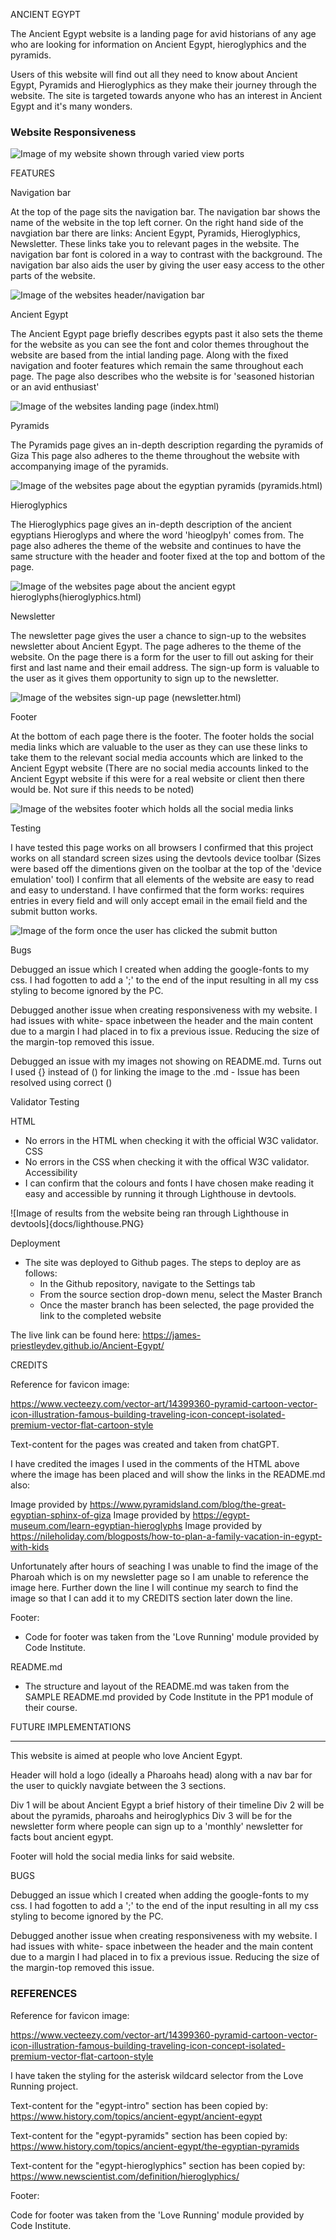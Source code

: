 ANCIENT EGYPT

The Ancient Egypt website is a landing page for avid historians of any age who are looking for information on Ancient Egypt, hieroglyphics and the pyramids.

Users of this website will find out all they need to know about Ancient Egypt, Pyramids and Hieroglyphics as they make their journey through the website. The site is targeted towards anyone who has an interest in Ancient Egypt and it's many wonders. 

### Website Responsiveness

![Image of my website shown through varied view ports](assets/docs/AmI-responsive.PNG)

FEATURES

Navigation bar

At the top of the page sits the navigation bar. The navigation bar shows the name of the website in the top left corner.
On the right hand side of the navgiation bar there are links: Ancient Egypt, Pyramids, Hieroglyphics, Newsletter. These links take you to relevant pages in the website.
The navigation bar font is colored in a way to contrast with the background. The navigation bar also aids the user by giving the user easy access to the other parts of the website.

![Image of the websites header/navigation bar](assets/docs/navigation-bar.PNG)

Ancient Egypt

The Ancient Egypt page briefly describes egypts past it also sets the theme for the website as you can see
the font and color themes throughout the website are based from the intial landing page. Along with the fixed
navigation and footer features which remain the same throughout each page.
The page also describes who the website is for 'seasoned historian or an avid enthusiast'

![Image of the websites landing page (index.html)](assets/docs/landing-page.PNG)

Pyramids

The Pyramids page gives an in-depth description regarding the pyramids of Giza
This page also adheres to the theme throughout the website with accompanying image of the pyramids.

![Image of the websites page about the egyptian pyramids (pyramids.html)](assets/docs/pyramid-page.PNG)

Hieroglyphics

The Hieroglyphics page gives an in-depth description of the ancient egyptians Hieroglyps and where the word 
'hieoglpyh' comes from.
The page also adheres the theme of the website and continues to have the same structure with the header and footer fixed at the top and bottom of the page. 

![Image of the websites page about the ancient egypt hieroglyphs(hieroglyphics.html)](assets/docs/hieroglyphics-page.PNG)

Newsletter

The newsletter page gives the user a chance to sign-up to the websites newsletter about Ancient Egypt.
The page adheres to the theme of the website.
On the page there is a form for the user to fill out asking for their first and last name and their email address.
The sign-up form is valuable to the user as it gives them opportunity to sign up to the newsletter.

![Image of the websites sign-up page (newsletter.html)](assets/docs/newsletter-page.PNG)

Footer

At the bottom of each page there is the footer.
The footer holds the social media links which are valuable to the user as they can use these links 
to take them to the relevant social media accounts which are linked to the Ancient Egypt website
(There are no social media accounts linked to the Ancient Egypt website if this were for a real
website or client then there would be. Not sure if this needs to be noted)

![Image of the websites footer which holds all the social media links](assets/docs/footer.PNG)

Testing

I have tested this page works on all browsers
I confirmed that this project works on all standard screen sizes using the devtools device toolbar
(Sizes were based off the dimentions given on the toolbar at the top of the 'device emulation' tool)
I confirm that all elements of the website are easy to read and easy to understand.
I have confirmed that the form works: requires entries in every field and will only accept email in the email field and the submit button works. 

![Image of the form once the user has clicked the submit button](assets/docs/submit-page.PNG)

Bugs

Debugged an issue which I created when adding the google-fonts to my css. 
I had fogotten to add a ';' to the end of the input resulting in all my css styling 
to become ignored by the PC.

Debugged another issue when creating responsiveness with my website. I had issues with white-
space inbetween the header and the main content due to a margin I had placed in to fix a previous issue. Reducing the size of the margin-top removed this issue.

Debugged an issue with my images not showing on README.md. Turns out I used {} instead of () for linking the image to the .md - Issue has been resolved using correct ()

Validator Testing

HTML
- No errors in the HTML when checking it with the official W3C validator.
CSS
- No errors in the CSS when checking it with the offical W3C validator.
Accessibility
- I can confirm that the colours and fonts I have chosen make reading it easy and accessible by running it through Lighthouse in devtools.

![Image of results from the website being ran through Lighthouse in devtools]{docs/lighthouse.PNG}

Deployment

- The site was deployed to Github pages. The steps to deploy are as follows:
  - In the Github repository, navigate to the Settings tab
  - From the source section drop-down menu, select the Master Branch
  - Once the master branch has been selected, the page provided the link to the completed website

The live link can be found here: https://james-priestleydev.github.io/Ancient-Egypt/

CREDITS

Reference for favicon image:

https://www.vecteezy.com/vector-art/14399360-pyramid-cartoon-vector-icon-illustration-famous-building-traveling-icon-concept-isolated-premium-vector-flat-cartoon-style

Text-content for the pages was created and taken from chatGPT.

I have credited the images I used in the comments of the HTML above where the image has been placed and will show the links in the README.md also:

Image provided by https://www.pyramidsland.com/blog/the-great-egyptian-sphinx-of-giza
Image provided by https://egypt-museum.com/learn-egyptian-hieroglyphs 
Image provided by https://nileholiday.com/blogposts/how-to-plan-a-family-vacation-in-egypt-with-kids

Unfortunately after hours of seaching I was unable to find the image of the Pharoah which is on my newsletter page so I am unable to reference the image here. Further down the line I will continue my search to find the image so that I can add it to my CREDITS section later down the line. 

Footer:

- Code for footer was taken from the 'Love Running' module provided by Code Institute.

README.md

- The structure and layout of the README.md was taken from the SAMPLE README.md provided by Code Institute in the PP1 module of their course. 


FUTURE IMPLEMENTATIONS 




--------------------------------------------------------------------------------------------
This website is aimed at people who love Ancient Egypt. 

Header will hold a logo (ideally a Pharoahs head) along with a nav bar for the user to quickly
navgiate between the 3 sections.

Div 1 will be about Ancient Egypt a brief history of their timeline
Div 2 will be about the pyramids, pharoahs and heiroglyphics
Div 3 will be for the newsletter form where people can sign up to a 'monthly' newsletter for facts bout ancient egypt.

Footer will hold the social media links for said website. 


BUGS

Debugged an issue which I created when adding the google-fonts to my css. 
I had fogotten to add a ';' to the end of the input resulting in all my css styling 
to become ignored by the PC.

Debugged another issue when creating responsiveness with my website. I had issues with white-
space inbetween the header and the main content due to a margin I had placed in to fix a previous issue. Reducing the size of the margin-top removed this issue.

### REFERENCES ###

Reference for favicon image:

https://www.vecteezy.com/vector-art/14399360-pyramid-cartoon-vector-icon-illustration-famous-building-traveling-icon-concept-isolated-premium-vector-flat-cartoon-style

I have taken the styling for the asterisk wildcard selector from the Love Running project.

Text-content for the "egypt-intro" section has been copied by: 
https://www.history.com/topics/ancient-egypt/ancient-egypt

Text-content for the "egypt-pyramids" section has been copied by:
https://www.history.com/topics/ancient-egypt/the-egyptian-pyramids

Text-content for the "egypt-hieroglyphics" section has been copied by:
https://www.newscientist.com/definition/hieroglyphics/



Footer:

Code for footer was taken from the 'Love Running' module provided by Code Institute.